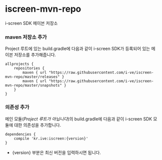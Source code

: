 # iscreen-mvn-repo
i-screen SDK 메이븐 저장소

### maven 저장소 추가 ###
Project 루트에 있는 build.gradle에 다음과 같이 i-screen SDK가 등록되어 있는 메이븐 저장소를 추가해줍니다.
```
allprojects {
    repositories {
        maven { url "https://raw.githubusercontent.com/i-ve/iscreen-mvn-repo/master/releases" }
        maven { url "https://raw.githubusercontent.com/i-ve/iscreen-mvn-repo/master/snapshots" }
    }
}
```

### 의존성 추가 ###
메인 모듈(*Project 루트가 아닙니다*)의 build.gradle에 다음과 같이 i-screen SDK 모듈에 대한 의존성을 추가합니다.
```
dependencies {
    compile 'kr.ive:iscreen:{version}'
}
```
* {version} 부분은 최신 버전을 입력하시면 됩니다.
